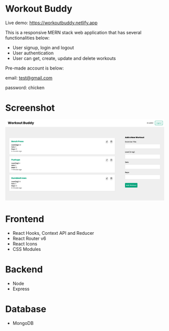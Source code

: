 # Workout Buddy

Live demo: https://workoutbuddy.netlify.app

This is a responsive MERN stack web application that has several functionalities below:

- User signup, login and logout
- User authentication
- User can get, create, update and delete workouts

Pre-made account is below:

email: test@gmail.com

password: chicken

# Screenshot

![](frontend/src/assets/workout-buddy.png)

# Frontend

- React Hooks, Context API and Reducer
- React Router v6
- React Icons
- CSS Modules

# Backend

- Node
- Express

# Database

- MongoDB
